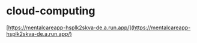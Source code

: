 # cloud-computing

[https://mentalcareapp-hsplk2skva-de.a.run.app/](https://mentalcareapp-hsplk2skva-de.a.run.app/)
